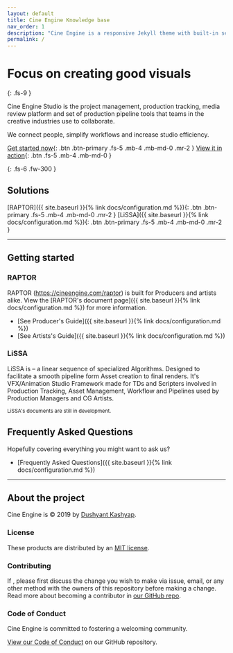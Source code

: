 ```yaml
---
layout: default
title: Cine Engine Knowledge base
nav_order: 1
description: "Cine Engine is a responsive Jekyll theme with built-in search that is easily customizable and hosted on GitHub Pages."
permalink: /
---
```


# Focus on creating good visuals
{: .fs-9 }

Cine Engine Studio is the project management, production tracking, media review platform and set of production pipeline tools that teams in the creative industries use to collaborate. 

We connect people, simplify workflows and increase studio efficiency.

[Get started now](#getting-started){: .btn .btn-primary .fs-5 .mb-4 .mb-md-0 .mr-2 } [View it in action](https://youtube.com/cineengine){: .btn .fs-5 .mb-4 .mb-md-0 }

{: .fs-6 .fw-300 }

## Solutions 

[RAPTOR]({{ site.baseurl }}{% link docs/configuration.md %}){: .btn .btn-primary .fs-5 .mb-4 .mb-md-0 .mr-2 } [LiSSA]({{ site.baseurl }}{% link docs/configuration.md %}){: .btn .btn-primary .fs-5 .mb-4 .mb-md-0 .mr-2 }

---

## Getting started

### RAPTOR

RAPTOR (https://cineengine.com/raptor) is built for Producers and artists alike. 
View the [RAPTOR's document page]({{ site.baseurl }}{% link docs/configuration.md %}) for more information.

- [See Producer's Guide]({{ site.baseurl }}{% link docs/configuration.md %})
- [See Artists's Guide]({{ site.baseurl }}{% link docs/configuration.md %})

### LiSSA

LiSSA is – a linear sequence of specialized Algorithms. Designed to facilitate a smooth pipeline form Asset creation to final renders. 
It's VFX/Animation Studio Framework made for TDs and Scripters involved in Production Tracking, Asset Management, Workflow and Pipelines used by Production Managers and CG Artists.

<small>LiSSA's documents are still in development. </small>

## Frequently Asked Questions

Hopefully covering everything you might want to ask us?

- [Frequently Asked Questions]({{ site.baseurl }}{% link docs/configuration.md %})

---

## About the project

Cine Engine is &copy; 2019 by [Dushyant Kashyap](http://dushyant.info).

### License

These products are distributed by an [MIT license](https://github.com/pmarsceill/just-the-docs/tree/master/LICENSE.txt).

### Contributing

If , please first discuss the change you wish to make via issue,
email, or any other method with the owners of this repository before making a change. Read more about becoming a contributor in [our GitHub repo](https://github.com/cineengine/cineengine-docs#contributing).

### Code of Conduct

Cine Engine is committed to fostering a welcoming community.

[View our Code of Conduct](https://github.com/cineengine/cineengine-docs/tree/master/CODE_OF_CONDUCT.md) on our GitHub repository.
